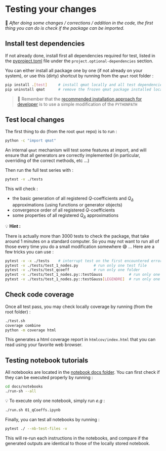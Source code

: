 # Testing your changes

📜 _After doing some changes / corrections / addition in the code, the first thing you can do is check if the package can be imported._

## Install test dependencies

If not already done, install first all dependencies required for test, listed in the [pyproject.toml](../../pyproject.toml) file
under the `project.optional-dependencies` section.

You can either install all package one by one (if not already on your system),
or use this (dirty) shortcut by running from the `qmat` root folder :

```bash
pip install .[test]     # install qmat locally and all test dependencies
pip uninstall qmat      # remove the frozen qmat package installed locally
```

> 📣 Remember that the [recommended installation approach for developer](../installation) is to use a simple modification of the `PYTHONPATH`

## Test local changes

The first thing to do (from the root `qmat` repo) is to run : 

```bash
python -c "import qmat"
```

An internal `qmat` mechanism will test some features at import, and will ensure that all generators 
are correctly implemented (in particular, overriding of the correct methods, etc ...)

Then run the full test series with :

```bash
pytest -v ./tests
```

This will check :

- the basic generation of all registered $Q$-coefficients and $Q_\Delta$ approximations (using functions or generator objects)
- convergence order of all registered $Q$-coefficients
- some properties of all registered $Q_\Delta$ approximations

💡 **Hint :**

There is actually more than 3000 tests to check the package, that take around 1 minutes on a standard computer. 
So you may not want to run all of those every time you do a small modification somewhere 😅 ...
Here are a few tricks you can use :

```bash
pytest -v -x ./tests    # interrupt test on the first encountered error
pytest -v ./tests/test_1_nodes.py       # run only one test file
pytest -v ./tests/test_qcoeff           # run only one folder
pytest -v ./tests/test_1_nodes.py::testGauss            # run only one test function
pytest -v ./tests/test_1_nodes.py::testGauss[LEGENDRE]  # run only one test function with one given configuration
```

## Check code coverage

Once all test pass, you may check locally coverage by running (from the root folder) :

```bash
./test.sh
coverage combine
python -m coverage html
```

This generates a html coverage report in `htmlcov/index.html` that you can read using your favorite web browser.

## Testing notebook tutorials

All notebooks are located in the [notebook docs folder](../notebooks). You can first check if they can be executed properly by running :

```bash
cd docs/notebooks
./run-sh --all
```

💡 To execute only one notebook, simply run _e.g_ :

```bash
./run.sh 01_qCoeffs.ipynb
```

Finally, you can test all notebooks by running :

```bash
pytest ./ --nb-test-files -v
```

This will re-run each instructions in the notebooks, and compare if the generated outputs are identical to those of the locally stored notebook.